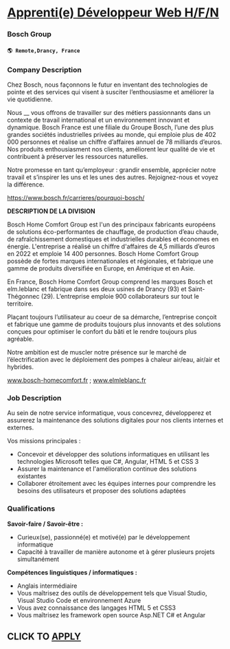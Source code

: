 # [Apprenti(e) Développeur Web H/F/N](https://www.remotewlb.com/apply/apprenti-e-developpeur-web-h-f-n)  
### Bosch Group  
#### `🌎 Remote,Drancy, France`  

### **Company Description**

Chez Bosch, nous façonnons le futur en inventant des technologies de pointe et des services qui visent à susciter l’enthousiasme et améliorer la vie quotidienne.

Nous __ vous offrons de travailler sur des métiers passionnants dans un contexte de travail international et un environnement innovant et dynamique. Bosch France est une filiale du Groupe Bosch, l’une des plus grandes sociétés industrielles privées au monde, qui emploie plus de 402 000 personnes et réalise un chiffre d’affaires annuel de 78 milliards d’euros. Nos produits enthousiasment nos clients, améliorent leur qualité de vie et contribuent à préserver les ressources naturelles.

Notre promesse en tant qu’employeur : grandir ensemble, apprécier notre travail et s’inspirer les uns et les unes des autres. Rejoignez-nous et voyez la différence.

https://www.bosch.fr/carrieres/pourquoi-bosch/

 **DESCRIPTION DE LA DIVISION**

Bosch Home Comfort Group est l'un des principaux fabricants européens de solutions éco-performantes de chauffage, de production d’eau chaude, de rafraîchissement domestiques et industrielles durables et économes en énergie. L'entreprise a réalisé un chiffre d'affaires de 4,5 milliards d’euros en 2022 et emploie 14 400 personnes. Bosch Home Comfort Group possède de fortes marques internationales et régionales, et fabrique une gamme de produits diversifiée en Europe, en Amérique et en Asie.

En France, Bosch Home Comfort Group comprend les marques Bosch et elm.leblanc et fabrique dans ses deux usines de Drancy (93) et Saint-Thégonnec (29). L’entreprise emploie 900 collaborateurs sur tout le territoire.

Plaçant toujours l’utilisateur au coeur de sa démarche, l’entreprise conçoit et fabrique une gamme de produits toujours plus innovants et des solutions conçues pour optimiser le confort du bâti et le rendre toujours plus agréable.

Notre ambition est de muscler notre présence sur le marché de l’électrification avec le déploiement des pompes à chaleur air/eau, air/air et hybrides.

www.bosch-homecomfort.fr ; www.elmleblanc.fr

### **Job Description**

Au sein de notre service informatique, vous concevrez, développerez et assurerez la maintenance des solutions digitales pour nos clients internes et externes.

Vos missions principales :

  * Concevoir et développer des solutions informatiques en utilisant les technologies Microsoft telles que C#, Angular, HTML 5 et CSS 3
  * Assurer la maintenance et l'amélioration continue des solutions existantes
  * Collaborer étroitement avec les équipes internes pour comprendre les besoins des utilisateurs et proposer des solutions adaptées

###  **Qualifications**

 **Savoir-faire / Savoir-être :**

  * Curieux(se), passionné(e) et motivé(e) par le développement informatique
  * Capacité à travailler de manière autonome et à gérer plusieurs projets simultanément

 **Compétences linguistiques / informatiques :**

  * Anglais intermédiaire
  * Vous maîtrisez des outils de développement tels que Visual Studio, Visual Studio Code et environnement Azure
  * Vous avez connaissance des langages HTML 5 et CSS3
  * Vous maîtrisez les framework open source Asp.NET C# et Angular

  
## CLICK TO [APPLY](https://www.remotewlb.com/apply/apprenti-e-developpeur-web-h-f-n)


